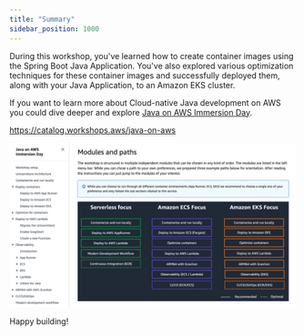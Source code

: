 ```yaml
---
title: "Summary"
sidebar_position: 1000
---
```


During this workshop, you've learned how to create container images using the Spring Boot Java Application. You've also explored various optimization techniques for these container images and successfully deployed them, along with your Java Application, to an Amazon EKS cluster.

If you want to learn more about Cloud-native Java development on AWS you could dive deeper and explore [Java on AWS Immersion Day](https://catalog.workshops.aws/java-on-aws).

https://catalog.workshops.aws/java-on-aws

![java-on-aws-id](./images/java-on-aws-id.png)

Happy building!
